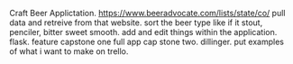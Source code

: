 Craft Beer Applictation.
https://www.beeradvocate.com/lists/state/co/ pull data and retreive from that website.
sort the beer type like if it stout, penciler, bitter sweet smooth.
add and edit things within the application.
flask.
feature capstone one full app cap stone two.
dillinger.
put examples of what i want to make on trello.
